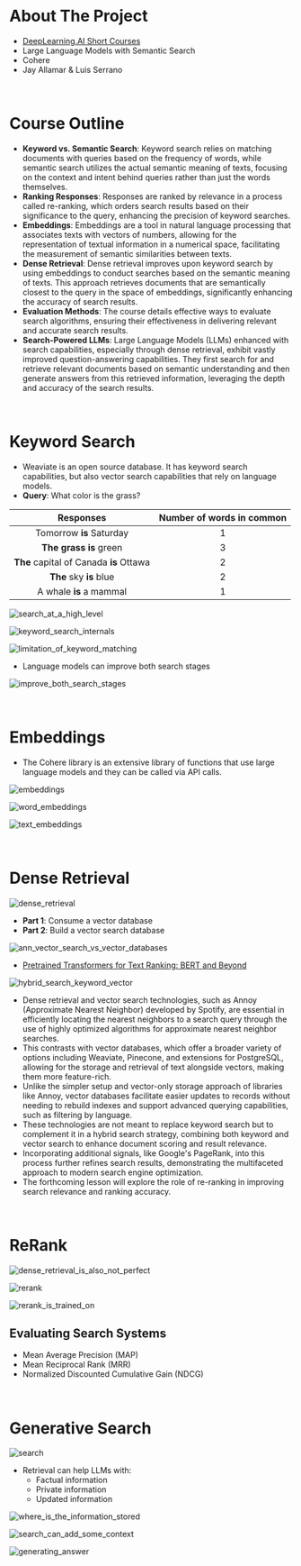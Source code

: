 &nbsp;

# About The Project

- [DeepLearning.AI Short Courses](https://learn.deeplearning.ai/)
- Large Language Models with Semantic Search
- Cohere
- Jay Allamar & Luis Serrano

&nbsp;

# Course Outline

- **Keyword vs. Semantic Search**: Keyword search relies on matching documents with queries based on the frequency of words, while semantic search utilizes the actual semantic meaning of texts, focusing on the context and intent behind queries rather than just the words themselves.
- **Ranking Responses**: Responses are ranked by relevance in a process called re-ranking, which orders search results based on their significance to the query, enhancing the precision of keyword searches.
- **Embeddings**: Embeddings are a tool in natural language processing that associates texts with vectors of numbers, allowing for the representation of textual information in a numerical space, facilitating the measurement of semantic similarities between texts.
- **Dense Retrieval**: Dense retrieval improves upon keyword search by using embeddings to conduct searches based on the semantic meaning of texts. This approach retrieves documents that are semantically closest to the query in the space of embeddings, significantly enhancing the accuracy of search results.
- **Evaluation Methods**: The course details effective ways to evaluate search algorithms, ensuring their effectiveness in delivering relevant and accurate search results.
- **Search-Powered LLMs**: Large Language Models (LLMs) enhanced with search capabilities, especially through dense retrieval, exhibit vastly improved question-answering capabilities. They first search for and retrieve relevant documents based on semantic understanding and then generate answers from this retrieved information, leveraging the depth and accuracy of the search results.

&nbsp;

# Keyword Search

- Weaviate is an open source database. It has keyword search capabilities, but also vector search capabilities that rely on language models.
- **Query**: What color is the grass?

|                Responses                | Number of words in common |
| :-------------------------------------: | :-----------------------: |
|        Tomorrow **is** Saturday         |             1             |
|         **The grass is** green          |             3             |
| **The** capital of Canada **is** Ottawa |             2             |
|         **The** sky **is** blue         |             2             |
|         A whale **is** a mammal         |             1             |

![search_at_a_high_level](diagrams/search_at_a_high_level.png)

![keyword_search_internals](diagrams/keyword_search_internals.png)

![limitation_of_keyword_matching](diagrams/limitation_of_keyword_matching.png)

- Language models can improve both search stages

![improve_both_search_stages](diagrams/improve_both_search_stages.png)

&nbsp;

# Embeddings

- The Cohere library is an extensive library of functions that use large language models and they can be called via API calls.

![embeddings](diagrams/embeddings.png)

![word_embeddings](diagrams/word_embeddings.png)

![text_embeddings](diagrams/text_embeddings.png)

&nbsp;

# Dense Retrieval

![dense_retrieval](diagrams/dense_retrieval.png)

- **Part 1**: Consume a vector database
- **Part 2**: Build a vector search database

![ann_vector_search_vs_vector_databases](diagrams/ann_vector_search_vs_vector_databases.png)

- [Pretrained Transformers for Text Ranking: BERT and Beyond](https://arxiv.org/abs/2010.06467)

![hybrid_search_keyword_vector](diagrams/hybrid_search_keyword_vector.png)

- Dense retrieval and vector search technologies, such as Annoy (Approximate Nearest Neighbor) developed by Spotify, are essential in efficiently locating the nearest neighbors to a search query through the use of highly optimized algorithms for approximate nearest neighbor searches.
- This contrasts with vector databases, which offer a broader variety of options including Weaviate, Pinecone, and extensions for PostgreSQL, allowing for the storage and retrieval of text alongside vectors, making them more feature-rich.
- Unlike the simpler setup and vector-only storage approach of libraries like Annoy, vector databases facilitate easier updates to records without needing to rebuild indexes and support advanced querying capabilities, such as filtering by language.
- These technologies are not meant to replace keyword search but to complement it in a hybrid search strategy, combining both keyword and vector search to enhance document scoring and result relevance.
- Incorporating additional signals, like Google's PageRank, into this process further refines search results, demonstrating the multifaceted approach to modern search engine optimization.
- The forthcoming lesson will explore the role of re-ranking in improving search relevance and ranking accuracy.

&nbsp;

# ReRank

![dense_retrieval_is_also_not_perfect](diagrams/dense_retrieval_is_also_not_perfect.png)

![rerank](diagrams/rerank.png)

![rerank_is_trained_on](diagrams/rerank_is_trained_on.png)

## Evaluating Search Systems

- Mean Average Precision (MAP)
- Mean Reciprocal Rank (MRR)
- Normalized Discounted Cumulative Gain (NDCG)

&nbsp;

# Generative Search

![search](diagrams/search.png)

- Retrieval can help LLMs with:
  - Factual information
  - Private information
  - Updated information

![where_is_the_information_stored](diagrams/where_is_the_information_stored.png)

![search_can_add_some_context](diagrams/search_can_add_some_context.png)

![generating_answer](diagrams/generating_answer.png)

&nbsp;
